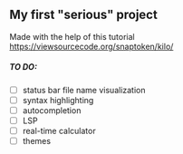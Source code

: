 ## My first "serious" project

Made with the help of this tutorial https://viewsourcecode.org/snaptoken/kilo/

##### TO DO:
- [ ] status bar file name visualization
- [ ] syntax highlighting
- [ ] autocompletion
- [ ] LSP
- [ ] real-time calculator
- [ ] themes
